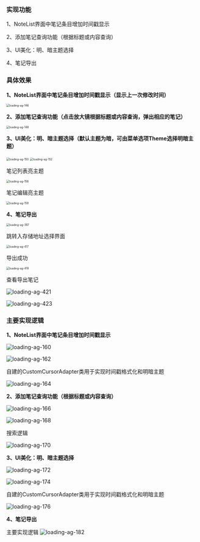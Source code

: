 ### 实现功能

1、NoteList界面中笔记条目增加时间戳显示

2、添加笔记查询功能（根据标题或内容查询）

3、UI美化：明、暗主题选择

4、笔记导出



### **具体效果**

**1、NoteList界面中笔记条目增加时间戳显示（显示上一次修改时间）**

<img title="" src="结果图片/7c01404dca44508d02e2ee1cf3eb77ce.png" alt="loading-ag-146" style="zoom:50%;">

**2、添加笔记查询功能（点击放大镜根据标题或内容查询，弹出相应的笔记）**

<img title="" src="结果图片/c2753e108191318389eccbacc5b71d22.png" alt="loading-ag-148" style="zoom:50%;">

**3、UI美化：明、暗主题选择（默认主题为暗，可由菜单选项Theme选择明暗主题）**

<img title="" src="结果图片/d085bd946f0fd79d4c00caedb70ec099.png" alt="loading-ag-150" style="zoom:50%;">

<img title="" src="结果图片/4c7b515ae142a6dabd1c4a30a67e538e.png" alt="loading-ag-152" style="zoom:50%;">

笔记列表亮主题

<img title="" src="结果图片/e24c6d823a324e892d02dbb784df2bc0.png" alt="loading-ag-156" style="zoom:50%;">

笔记编辑亮主题

<img title="" src="结果图片/d29163e6eba7effcf340b800cc560135.png" alt="loading-ag-158" style="zoom:50%;">

**4、笔记导出**

<img title="" src="结果图片/Screenshot_20241203_193838.png" alt="loading-ag-397" style="zoom:50%;">

跳转入存储地址选择界面

<img title="" src="结果图片/Screenshot_20241203_194441.png" alt="loading-ag-417" style="zoom:50%;">

导出成功

<img title="" src="结果图片/Screenshot_20241203_193913.png" alt="loading-ag-419" style="zoom:50%;">

查看导出笔记

![loading-ag-421](结果图片/QQ截图20241203194053.png)

![loading-ag-423](结果图片/QQ截图20241203194013.png)

### **主要实现逻辑**

**1、NoteList界面中笔记条目增加时间戳显示**

![loading-ag-160](重要代码截图/f673bc98-137a-48d7-b5e1-9ff03e67a0a5.png)

![loading-ag-162](重要代码截图/213496ce-0cee-4fd2-93dd-ad3d5118026a.png)

自建的CustomCursorAdapter类用于实现时间戳格式化和明暗主题

![loading-ag-164](重要代码截图/63ca1cd2-7f58-4b63-9c1a-76c2e4e9631e.png)

**2、添加笔记查询功能（根据标题或内容查询）**

![loading-ag-166](重要代码截图/1c1515d7-6ce2-4978-9c99-535992d1f940.png)

![loading-ag-168](重要代码截图/ac775627-73a3-45fe-b346-0bae4989a7e0.png)

搜索逻辑

![loading-ag-170](重要代码截图/505fc669-6d98-49fb-836a-1fc9502ebd3a.png)

**3、UI美化：明、暗主题选择**

![loading-ag-172](重要代码截图/bd91bab0-a794-4167-a81e-a8909ef564ca.png)

![loading-ag-174](重要代码截图/c8e70c33-ffed-4fc9-9983-ebfecb26a441.png)

自建的CustomCursorAdapter类用于实现时间戳格式化和明暗主题

![loading-ag-176](重要代码截图/2fa16a7c-62ec-4823-9972-ce02e9c24e5a.png)

**4、笔记导出**

主要实现逻辑
![loading-ag-182](D:\Code\NotePad_new-master\NotePad_new-master\重要代码截图\QQ截图20241203195725.png)
